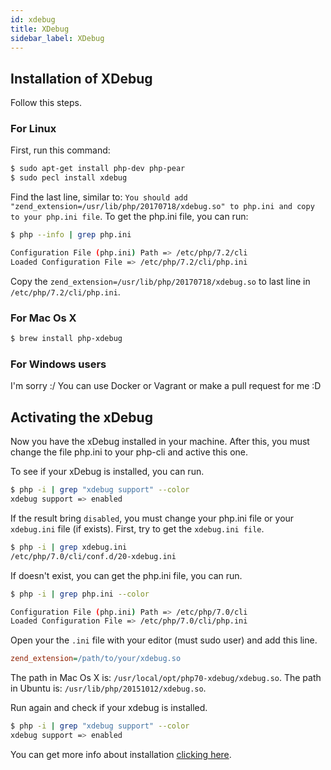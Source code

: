 ```yaml
---
id: xdebug
title: XDebug
sidebar_label: XDebug
---
```


## Installation of XDebug

Follow this steps.

### For Linux

First, run this command:

```bash
$ sudo apt-get install php-dev php-pear
$ sudo pecl install xdebug
```

Find the last line, similar to: `You should add "zend_extension=/usr/lib/php/20170718/xdebug.so" to php.ini and copy to your php.ini file`. To get the php.ini file, you can run:

```bash
$ php --info | grep php.ini

Configuration File (php.ini) Path => /etc/php/7.2/cli
Loaded Configuration File => /etc/php/7.2/cli/php.ini

```

Copy the `zend_extension=/usr/lib/php/20170718/xdebug.so` to last line in `/etc/php/7.2/cli/php.ini`.

### For Mac Os X

```bash
$ brew install php-xdebug
```

### For Windows users

I'm sorry :/
You can use Docker or Vagrant or make a pull request for me :D

Activating the xDebug
-------

Now you have the xDebug installed in your machine.
After this, you must change the file php.ini to your php-cli and active this one.

To see if your xDebug is installed, you can run.

```bash
$ php -i | grep "xdebug support" --color
xdebug support => enabled
```

If the result bring `disabled`, you must change your php.ini file or your `xdebug.ini` file (if exists).
First, try to get the `xdebug.ini file`.

```bash
$ php -i | grep xdebug.ini
/etc/php/7.0/cli/conf.d/20-xdebug.ini
```

If doesn't exist, you can get the php.ini file, you can run.

```bash
$ php -i | grep php.ini --color

Configuration File (php.ini) Path => /etc/php/7.0/cli
Loaded Configuration File => /etc/php/7.0/cli/php.ini
```

Open your the `.ini` file with your editor (must sudo user) and add this line.

```ini
zend_extension=/path/to/your/xdebug.so
```
The path in Mac Os X is: `/usr/local/opt/php70-xdebug/xdebug.so`.
The path in Ubuntu is: `/usr/lib/php/20151012/xdebug.so`.

Run again and check if your xdebug is installed.

```bash
$ php -i | grep "xdebug support" --color
xdebug support => enabled
```

You can get more info about installation <a href="https://xdebug.org/docs/install" target="_blank">clicking here</a>.

